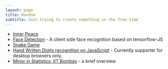 ```yaml
---
layout: page
title: Random
subtitle: Just trying to create something in the free time
---
```


- [Inner Peace](blank)
- [Face Detection](facemesh) - A client side face recognition based on tensorflow-JS
- [Snake Game](snake)
- [Hand Written Digits recognition on JavaScript](https://rupesh.info/mnist-on-browser/full_demo/) - Currently supporter for desktop browsers only.
- [Minor in Statistics, IIT Bombay](https://rupesh.info/stats-minor-iitb) - a brief overview
